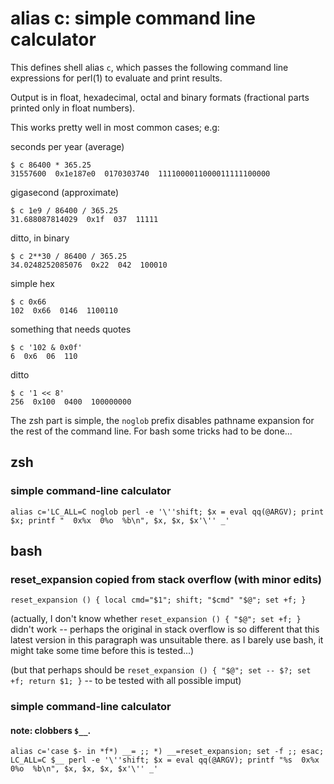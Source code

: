 
alias c: simple command line calculator
=======================================

This defines shell alias `c`, which passes the following command line
expressions for perl(1) to evaluate and print results.

Output is in float, hexadecimal, octal and binary formats (fractional
parts printed only in float numbers).

This works pretty well in most common cases; e.g:

seconds per year (average)

    $ c 86400 * 365.25
    31557600  0x1e187e0  0170303740  1111000011000011111100000

gigasecond (approximate)

    $ c 1e9 / 86400 / 365.25
    31.688087814029  0x1f  037  11111

ditto, in binary

    $ c 2**30 / 86400 / 365.25
    34.0248252085076  0x22  042  100010

simple hex

    $ c 0x66
    102  0x66  0146  1100110

something that needs quotes

    $ c '102 & 0x0f'
    6  0x6  06  110

ditto

    $ c '1 << 8'
    256  0x100  0400  100000000


The zsh part is simple, the `noglob` prefix disables pathname expansion for
the rest of the command line. For bash some tricks had to be done...


zsh
---

### simple command-line calculator

    alias c='LC_ALL=C noglob perl -e '\''shift; $x = eval qq(@ARGV); print $x; printf "  0x%x  0%o  %b\n", $x, $x, $x'\'' _'


bash
----

### reset_expansion copied from stack overflow (with minor edits)

    reset_expansion () { local cmd="$1"; shift; "$cmd" "$@"; set +f; }

(actually, I don't know whether `reset_expansion () { "$@"; set +f; }`
didn't work -- perhaps the original in stack overflow is so different
that this latest version in this paragraph was unsuitable there. as
I barely use bash, it might take some time before this is tested...)

(but that perhaps should be
`reset_expansion () { "$@"; set -- $?; set +f; return $1; }`
-- to be tested with all possible imput)

### simple command-line calculator

#### note: clobbers `$__`.

    alias c='case $- in *f*) __= ;; *) __=reset_expansion; set -f ;; esac; LC_ALL=C $__ perl -e '\''shift; $x = eval qq(@ARGV); printf "%s  0x%x  0%o  %b\n", $x, $x, $x, $x'\'' _'
